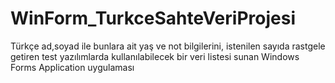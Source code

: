 # WinForm_TurkceSahteVeriProjesi
Türkçe ad,soyad ile bunlara ait yaş ve not bilgilerini, istenilen sayıda rastgele 
getiren test yazılımlarda kullanılabilecek bir veri listesi sunan
Windows Forms Application uygulaması
